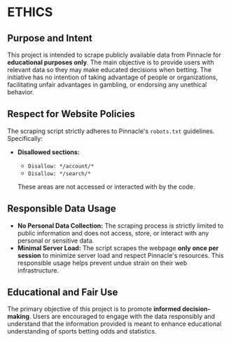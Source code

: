 # ETHICS

## Purpose and Intent

This project is intended to scrape publicly available data from Pinnacle for **educational purposes only**. The main objective is to provide users with relevant data so they may make educated decisions when betting. The initiative has no intention of taking advantage of people or organizations, facilitating unfair advantages in gambling, or endorsing any unethical behavior.

## Respect for Website Policies

The scraping script strictly adheres to Pinnacle's `robots.txt` guidelines. Specifically:
- **Disallowed sections:**
  - `Disallow: */account/*`
  - `Disallow: */search/*`
  
  These areas are not accessed or interacted with by the code.

## Responsible Data Usage

- **No Personal Data Collection:** The scraping process is strictly limited to public information and does not access, store, or interact with any personal or sensitive data.
- **Minimal Server Load:** The script scrapes the webpage **only once per session** to minimize server load and respect Pinnacle's resources. This responsible usage helps prevent undue strain on their web infrastructure.

## Educational and Fair Use

The primary objective of this project is to promote **informed decision-making**. Users are encouraged to engage with the data responsibly and understand that the information provided is meant to enhance educational understanding of sports betting odds and statistics.